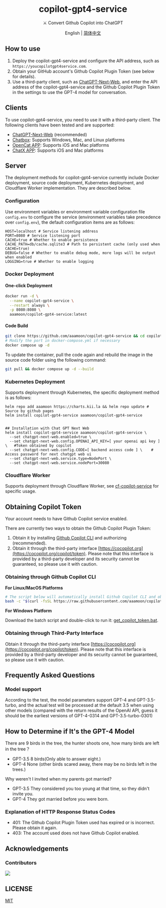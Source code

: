 <h1 align="center">copilot-gpt4-service</h1>

<p align="center">
⚔️ Convert Github Copilot into ChatGPT
</p>

<p align="center">
English | <a href="README.md">简体中文</a>
</p>

## How to use

1. Deploy the copilot-gpt4-service and configure the API address, such as `https://youcopilotgpt4service.com`.
2. Obtain your GitHub account's Github Copilot Plugin Token (see below for details).
3. Use a third-party client, such as [ChatGPT-Next-Web](https://github.com/ChatGPTNextWeb/ChatGPT-Next-Web), and enter the API address of the copilot-gpt4-service and the Github Copilot Plugin Token in the settings to use the GPT-4 model for conversation.

## Clients

To use copilot-gpt4-service, you need to use it with a third-party client. The following clients have been tested and are supported:

- [ChatGPT-Next-Web](https://github.com/ChatGPTNextWeb/ChatGPT-Next-Web) (recommended)
- [Chatbox](https://github.com/Bin-Huang/chatbox): Supports Windows, Mac, and Linux platforms
- [OpenCat APP](https://opencat.app/): Supports iOS and Mac platforms
- [ChatX APP](https://apps.apple.com/us/app/chatx-ai-chat-client/id6446304087): Supports iOS and Mac platforms

## Server

The deployment methods for copilot-gpt4-service currently include Docker deployment, source code deployment, Kubernetes deployment, and Cloudflare Worker implementation. They are described below.

### Configuration

Use environment variables or environment variable configuration file `config.env` to configure the service (environment variables take precedence over `config.env`), the default configuration items are as follows:  

```env
HOST=localhost # Service listening address
PORT=8080 # Service listening port
CACHE=true # Whether to enable persistence
CACHE_PATH=db/cache.sqlite3 # Path to persistent cache (only used when CACHE=true)
DEBUG=false # Whether to enable debug mode, more logs will be output when enabled
LOGGING=true # Whether to enable logging
```

### Docker Deployment

#### One-click Deployment

```bash
docker run -d \
  --name copilot-gpt4-service \
  --restart always \
  -p 8080:8080 \
  aaamoon/copilot-gpt4-service:latest
```

#### Code Build

```bash
git clone https://github.com/aaamoon/copilot-gpt4-service && cd copilot-gpt4-service
# Modify the port in docker-compose.yml if necessary
docker compose up -d
```

To update the container, pull the code again and rebuild the image in the source code folder using the following command:

```bash
git pull && docker compose up -d --build
```

### Kubernetes Deployment

Supports deployment through Kubernetes, the specific deployment method is as follows:

```shell
helm repo add aaamoon https://charts.kii.la && helm repo update # Source by github pages
helm install copilot-gpt4-service aaamoon/copilot-gpt4-service


## Installation with Chat GPT Next Web
helm install copilot-gpt4-service aaamoon/copilot-gpt4-service \
  --set chatgpt-next-web.enabled=true \
  --set chatgpt-next-web.config.OPENAI_API_KEY=[ your openai api key ] \   #Token obtained by copilot
  --set chatgpt-next-web.config.CODE=[ backend access code ] \    # Access password for next chatgpt web ui
  --set chatgpt-next-web.service.type=NodePort \
  --set chatgpt-next-web.service.nodePort=30080
```

### Cloudflare Worker

Supports deployment through Cloudflare Worker, see [cf-copilot-service](https://github.com/wpv-chan/cf-copilot-service) for specific usage.

## Obtaining Copilot Token

Your account needs to have Github Copilot service enabled.

There are currently two ways to obtain the Github Copilot Plugin Token:

1. Obtain it by installing [Github Copilot CLI](https://githubnext.com/projects/copilot-cli/) and authorizing (recommended).
2. Obtain it through the third-party interface [https://cocopilot.org](https://cocopilot.org/copilot/token). Please note that this interface is provided by a third-party developer and its security cannot be guaranteed, so please use it with caution.

### Obtaining through Github Copilot CLI

**For Linux/MacOS Platforms**

```bash
# The script below will automatically install Github Copilot CLI and obtain the Github Copilot Plugin Token through authorization
bash -c "$(curl -fsSL https://raw.githubusercontent.com/aaamoon/copilot-gpt4-service/master/shells/get_copilot_token.sh)"
```

**For Windows Platform**

Download the batch script and double-click to run it: [get_copilot_token.bat](https://raw.githubusercontent.com/aaamoon/copilot-gpt4-service/master/shells/get_copilot_token.bat).

### Obtaining through Third-Party Interface

Obtain it through the third-party interface [https://cocopilot.org](https://cocopilot.org/copilot/token). Please note that this interface is provided by a third-party developer and its security cannot be guaranteed, so please use it with caution.

## Frequently Asked Questions

### Model support

According to the test, the model parameters support GPT-4 and GPT-3.5-turbo, and the actual test will be processed at the default 3.5 when using other models (compared with the return results of the OpenAI API, guess it should be the earliest versions of GPT-4-0314 and GPT-3.5-turbo-0301)

## How to Determine if It's the GPT-4 Model

There are 9 birds in the tree, the hunter shoots one, how many birds are left in the tree？

- GPT-3.5 8 birds(Only able to answer eight.)
- GPT-4 None (other birds scared away, there may be no birds left in the trees.)

Why weren't I invited when my parents got married?

- GPT-3.5 They considered you too young at that time, so they didn't invite you.
- GPT-4 They got married before you were born.

### Explanation of HTTP Response Status Codes

- 401: The Github Copilot Plugin Token used has expired or is incorrect. Please obtain it again.
- 403: The account used does not have Github Copilot enabled.

## Acknowledgements

### Contributors

<a href="https://github.com/aaamoon/copilot-gpt4-service/graphs/contributors">
  <img src="https://contrib.rocks/image?repo=aaamoon/copilot-gpt4-service&anon=0" />
</a>

## LICENSE

[MIT](https://opensource.org/license/mit/)
